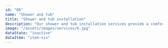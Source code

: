 ```yaml
---
id: "06"
name: "Shower and tub"
title: "Shower and tub installation"
description: "Our shower and tub installation services provide a comfortable and relaxing bathing experience, enhancing the functionality and aesthetic of your bathroom."
image: "/assets/images/services/6.jpg"
dataState: "inactive"
dataItem: "item-six"
---
```

